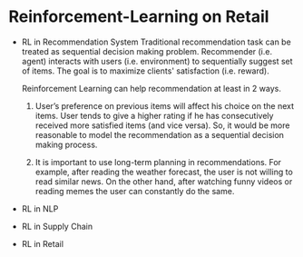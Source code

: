 # Reinforcement-Learning on Retail

- RL in Recommendation System
  Traditional recommendation task can be treated as sequential decision making problem. Recommender (i.e. agent) interacts with users (i.e. environment) to sequentially    suggest set of items. The goal is to maximize clients' satisfaction (i.e. reward).
  
  Reinforcement Learning can help recommendation at least in 2 ways.
  
  1. User’s preference on previous items will affect his choice on the next items. User tends to give a higher rating if he has consecutively received more satisfied items (and vice versa). So, it would be more reasonable to model the recommendation as a sequential decision making process.

  2. It is important to use long-term planning in recommendations. For example, after reading the weather forecast, the user is not willing to read similar news. On the other hand, after watching funny videos or reading memes the user can constantly do the same.
  
- RL in NLP
- RL in Supply Chain
- RL in Retail
